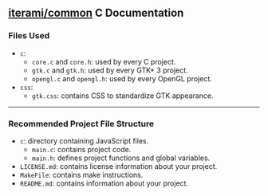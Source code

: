 [iterami/common](https://github.com/iterami/common) C Documentation
-------------------------------------------------------------------

### Files Used
* `c`:
  * `core.c` and `core.h`: used by every C project.
  * `gtk.c` and `gtk.h`: used by every GTK+ 3 project.
  * `opengl.c` and `opengl.h`: used by every OpenGL project.
* `css`:
  * `gtk.css`: contains CSS to standardize GTK appearance.

---

### Recommended Project File Structure
* `c`: directory containing JavaScript files.
  * `main.c`: contains project code.
  * `main.h`: defines project functions and global variables.
* `LICENSE.md`: contains license information about your project.
* `MakeFile`: contains make instructions.
* `README.md`: contains information about your project.
